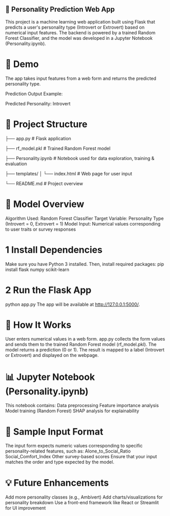## 🧠 Personality Prediction Web App

This project is a machine learning web application built using Flask that predicts a user's personality type (Introvert or Extrovert) based on numerical input features. The backend is powered by a trained Random Forest Classifier, and the model was developed in a Jupyter Notebook (Personality.ipynb).

# 🚀 Demo
The app takes input features from a web form and returns the predicted personality type.

Prediction Output Example:

Predicted Personality: Introvert

# 📁 Project Structure

├── app.py               # Flask application

├── rf_model.pkl         # Trained Random Forest model

├── Personality.ipynb    # Notebook used for data exploration, training & evaluation

├── templates/
│   └── index.html       # Web page for user input 

└── README.md            # Project overview

# 🧠 Model Overview

Algorithm Used: Random Forest Classifier
Target Variable: Personality Type (Introvert = 0, Extrovert = 1)
Model Input: Numerical values corresponding to user traits or survey responses


# 1 Install Dependencies

Make sure you have Python 3 installed. Then, install required packages:
pip install flask numpy scikit-learn

# 2 Run the Flask App

python app.py
The app will be available at http://127.0.0.1:5000/.

# 📄 How It Works

User enters numerical values in a web form.
app.py collects the form values and sends them to the trained Random Forest model (rf_model.pkl).
The model returns a prediction (0 or 1).
The result is mapped to a label (Introvert or Extrovert) and displayed on the webpage.

# 📊 Jupyter Notebook (Personality.ipynb)

This notebook contains:
Data preprocessing
Feature importance analysis
Model training (Random Forest)
SHAP analysis for explainability

# 🧪 Sample Input Format

The input form expects numeric values corresponding to specific personality-related features, such as:
Alone_to_Social_Ratio
Social_Comfort_Index
Other survey-based scores
Ensure that your input matches the order and type expected by the model.

# 💡 Future Enhancements

Add more personality classes (e.g., Ambivert)
Add charts/visualizations for personality breakdown
Use a front-end framework like React or Streamlit for UI improvement





